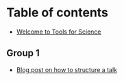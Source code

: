# Table of contents

* [Welcome to Tools for Science](README.md)

## Group 1

* [Blog post on how to structure a talk](group-1/blog-post-on-how-to-structure-a-talk.md)
